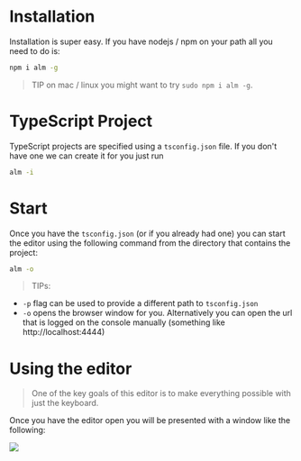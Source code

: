 # Installation

Installation is super easy. If you have nodejs / npm on your path all you need to do is:

```bash
npm i alm -g
```

> TIP on mac / linux you might want to try `sudo npm i alm -g`.

# TypeScript Project
TypeScript projects are specified using a `tsconfig.json` file. If you don't have one we can create it for you just run

```bash
alm -i
```

# Start

Once you have the `tsconfig.json` (or if you already had one) you can start the editor using the following command from the directory that contains the project:

```bash
alm -o
```
> TIPs:
* `-p` flag can be used to provide a different path to `tsconfig.json`
* `-o` opens the browser window for you. Alternatively you can open the url that is logged on the console manually (something like http://localhost:4444)

# Using the editor

> One of the key goals of this editor is to make everything possible with just the keyboard.

Once you have the editor open you will be presented with a window like the following:

![](https://raw.githubusercontent.com/alm-tools/alm-tools.github.io/master/screens/quickstart/1initial.png)
